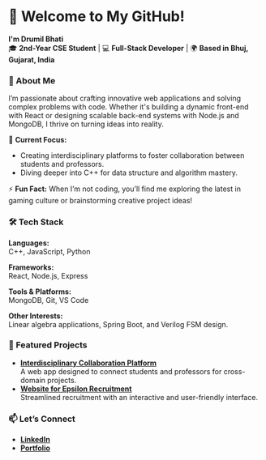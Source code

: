 # 👋 Welcome to My GitHub!  

**I'm Drumil Bhati**  
🎓 **2nd-Year CSE Student** | 💻 **Full-Stack Developer** | 🌍 **Based in Bhuj, Gujarat, India**  


### 🚀 About Me  
I’m passionate about crafting innovative web applications and solving complex problems with code. Whether it's building a dynamic front-end with React or designing scalable back-end systems with Node.js and MongoDB, I thrive on turning ideas into reality.  

🌟 **Current Focus:**  
- Creating interdisciplinary platforms to foster collaboration between students and professors.  
- Diving deeper into C++ for data structure and algorithm mastery.  

⚡ **Fun Fact:** When I’m not coding, you’ll find me exploring the latest in gaming culture or brainstorming creative project ideas!  

### 🛠️ Tech Stack  
**Languages:**  
C++, JavaScript, Python  

**Frameworks:**  
React, Node.js, Express  

**Tools & Platforms:**  
MongoDB, Git, VS Code  

**Other Interests:**  
Linear algebra applications, Spring Boot, and Verilog FSM design.  

### 🌟 Featured Projects  
- **[Interdisciplinary Collaboration Platform](#)**  
  A web app designed to connect students and professors for cross-domain projects.  
- **[Website for Epsilon Recruitment](#)**  
  Streamlined recruitment with an interactive and user-friendly interface.  

### 📫 Let’s Connect  
- **[LinkedIn](https://www.linkedin.com/in/drumil-bhati/)**  
- **[Portfolio](https://drive.google.com/file/d/1_G1xmTiEDGayBesJQve8MFxb9QNKNSaG/view?usp=drive_link)**  
